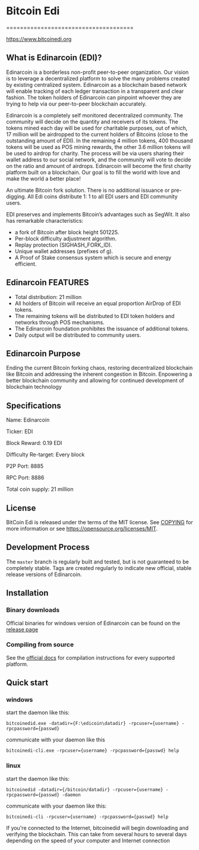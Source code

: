# ﻿﻿﻿﻿﻿﻿﻿﻿﻿﻿﻿﻿﻿﻿﻿Bitcoin ﻿﻿﻿﻿﻿﻿﻿﻿﻿﻿﻿Edi=====================================https://www.bitcoinedi.org## What is Edinarcoin (EDI)?Edinarcoin is a borderless non-profit peer-to-peer organization. Our vision is to leverage a decentralized platform to solve the many problems created by existing centralized system. Edinarcoin as a blockchain based network will enable tracking of each ledger transaction in a transparent and clear fashion. The token holders of Edinarcoin can pinpoint whoever they are trying to help via our peer-to-peer blockchain accurately.Edinarcoin is a completely self monitored decentralized community. The community will decide on the quantity and receivers of its tokens. The tokens mined each day will be used for charitable purposes, out of which, 17 million will be airdropped to the current holders of Bitcoins (close to the outstanding amount of EDI).  In the remaining 4 million tokens, 400 thousand tokens will be used as POS mining rewards, the other 3.6 million tokens will be used to airdrop for charity. The process will be via users sharing their wallet address to our social network, and the community will vote to decide on the ratio and amount of airdrops. Edinarcoin will become the first charity platform built on a blockchain. Our goal is to fill the world with love and make the world a better place!An ultimate Bitcoin fork solution. There is no additional issuance or pre-digging. All Edi coins distribute 1: 1 to all EDI users and EDI community users. EDI preserves and implements Bitcoin’s advantages such as SegWit. It also has remarkable characteristics:- a fork of Bitcoin after block height 501225.- Per-block difficulty adjustment algorithm.- Replay protection (SIGHASH_FORK_ID).- Unique wallet addresses (prefixes of g).- A Proof of Stake consensus system which is secure and energy efficient.## Edinarcoin FEATURES
- Total distribution: 21 million- All holders of Bitcoin will receive an equal proportion AirDrop of EDI tokens.- The remaining tokens will be distributed to EDI token holders and networks through POS mechanisms.- The Edinarcoin foundation prohibites the issuance of additional tokens.- Daily output will be distributed to community users.## Edinarcoin PurposeEnding the current Bitcoin forking chaos, restoring decentralized blockchain like Bitcoin and addressing the inherent congestion in Bitcoin. Enpowering a better blockchain community and allowing for continued development of blockchain technology## Specifications
Name: EdinarcoinTicker: EDIBlock Reward: 0.19 EDIDifficulty Re-target: Every blockP2P Port: 8885RPC Port: 8886Total coin supply: 21 million## LicenseBitCoin Edi is released under the terms of the MIT license. See [COPYING](COPYING) for moreinformation or see https://opensource.org/licenses/MIT. ## Development ProcessThe `master` branch is regularly built and tested, but is not guaranteed to becompletely stable. Tags are createdregularly to indicate new official, stable release versions of Edinarcoin.## Installation### Binary downloadsOfficial binaries for windows version of Edinarcoin can be found on the [release page](https://github.com/Edinarcoin/Edinarcoin/releases/download/v0.1.3.0/bitcoinedi-v0.1.3.0-binary-win64.zip) ### Compiling from sourceSee the [official docs](https://github.com/Edinarcoin/Edinarcoin/blob/master/INSTALL.md) for compilation instructions for every supported platform.## Quick start### windows start the daemon like this:```bitcoinedid.exe -datadir={F:\edicoin\datadir} -rpcuser={username} -rpcpassword={passwd}```communicate with your daemon like this```bitcoinedi-cli.exe -rpcuser={username} -rpcpassword={passwd} help ```### linuxstart the daemon like this:```bitcoinedid -datadir={/bitcoin/datadir} -rpcuser={username} -rpcpassword={passwd} -daemon ```communicate with your daemon like this:```bitcoinedi-cli -rpcuser={username} -rpcpassword={passwd} help ``` If you're connected to the Internet, bitcoinedid will begin downloading and verifyingthe blockchain. This can take from several hours to several days depending on the speed of your computer and Internet connection